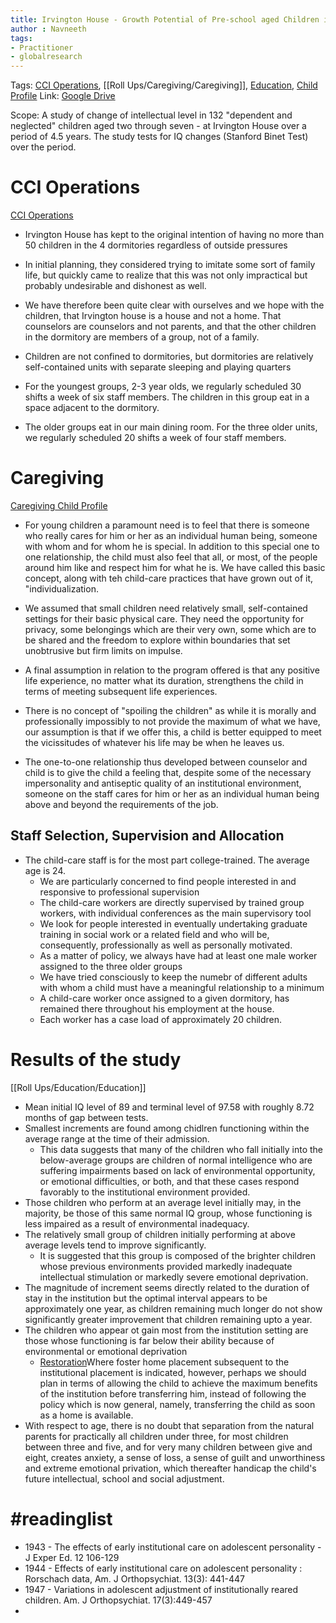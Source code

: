 ```yaml
---
title: Irvington House - Growth Potential of Pre-school aged Children in Institutional Care
author : Navneeth
tags: 
- Practitioner
- globalresearch
---
```


Tags: [CCI Operations](Roll%20Ups/CCI%20Operations/CCI%20Operations.md), [[Roll Ups/Caregiving/Caregiving]], [Education](Roll%20Ups/Education/Education.md), [Child Profile](Roll%20Ups/Child%20Development/Child%20Profile.md)
Link: [Google Drive](https://drive.google.com/file/d/1pENHpcWf9VVSC70AT2ajXwmFHaZKYag9/view?usp=sharing)



Scope: A study of change of intellectual level in 132 "dependent and neglected" children aged two through seven - at Irvington House over a period of 4.5 years. The study tests for IQ changes (Stanford Binet Test) over the period. 

# CCI Operations 
[CCI Operations](Roll%20Ups/CCI%20Operations/CCI%20Operations.md)

- Irvington House has kept to the original intention of having no more than 50 children in the 4 dormitories regardless of outside pressures
- In initial planning, they considered trying to imitate some sort of family life, but quickly came to realize that this was not only impractical but probably undesirable and dishonest as well. 
- We have therefore been quite clear with ourselves and we hope with the children, that Irvington house is a house and not a home. That counselors are counselors and not parents, and that the other children in the dormitory are members of a group, not of a family. 

- Children are not confined to dormitories, but dormitories are relatively self-contained units with separate sleeping and playing quarters
- For the youngest groups, 2-3 year olds, we regularly scheduled 30 shifts a week of six staff members. The children in this group eat in a space adjacent to the dormitory.
- The older groups eat in our main dining room. For the three older units, we regularly scheduled 20 shifts a week of four staff members. 

# Caregiving
[Caregiving](Roll%20Ups/Caregiving/Caregiving.md)[ Child Profile](Volume%201/Roll%20Ups/Child%20Profile.md)

- For young children a paramount need is to feel that there is someone who really cares for him or her as an individual human being, someone with whom and for whom he is special. In addition to this special one to one relationship, the child must also feel that all, or most, of the people around him like and respect him for what he is. We have called this basic concept, along with teh child-care practices that have grown out of it, "individualization. 
- We assumed that small children need relatively small, self-contained settings for their basic physical care. They need the opportunity for privacy, some belongings which are their very own, some which are to be shared and the freedom to explore within boundaries that set unobtrusive but firm limits on impulse. 
- A final assumption in relation to the program offered is that any positive life experience, no matter what its duration, strengthens the child in terms of meeting subsequent life experiences. 
- There is no concept of "spoiling the children" as while it is morally and professionally impossibly to not provide the maximum of what we have, our assumption is that if we offer this, a child is better equipped to meet the vicissitudes of whatever his life may be when he leaves us. 

- The one-to-one relationship thus developed between counselor and child is to give the child a feeling that, despite some of the necessary impersonality and antiseptic quality of an institutional environment, someone on the staff cares for him or her as an individual human being above and beyond the requirements of the job. 

## Staff Selection, Supervision and Allocation
- The child-care staff is for the most part college-trained. The average age is 24.
	- We are particularly concerned to find people interested in and responsive to professional supervision
	- The child-care workers are directly supervised by trained group workers, with individual conferences as the main supervisory tool 
	- We look for people interested in eventually undertaking graduate training in social work or a related field and who will be, consequently, professionally as well as personally motivated. 
	- As a matter of policy, we always have had at least one male worker assigned to the three older groups
	- We have tried consciously to keep the numebr of different adults with whom a child must have a meaningful relationship to a minimum
	- A child-care worker once assigned to a given dormitory, has remained there throughout his employment at the house. 
	- Each worker has a case load of approximately 20 children. 
# Results of the study
[[Roll Ups/Education/Education]]
- Mean initial IQ level of 89 and terminal level of 97.58 with roughly 8.72 months of gap between tests. 
- Smallest increments are found among chidlren functioning within the average range at the time of their admission. 
	- This data suggests that many of the children who fall initially into the below-average groups are children of normal intelligence who are suffering impairments based on lack of environmental opportunity, or emotional difficulties, or both, and that these cases respond favorably to the institutional environment provided. 
- Those children who perform at an average level initially may, in the majority, be those of this same normal IQ group, whose functioning is less impaired as a result of environmental inadequacy. 
- The relatively small group of children initially performing at above average levels tend to improve significantly. 
	- It is suggested that this group is composed of the brighter children whose previous environments provided markedly inadequate intellectual stimulation or markedly severe emotional deprivation. 
- The magnitude of increment seems directly related to the duration of stay in the institution but the optimal interval appears to be approximately one year, as children remaining much longer do not show significantly greater improvement that children remaining upto a year. 
- The children who appear ot gain most from the institution setting are those whose functioning is far below their ability because of environmental or emotional deprivation 
	- [Restoration](Roll%20Ups/Alternative%20Care/Restoration.md)Where foster home placement subsequent to the institutional placement is indicated, however, perhaps we should plan in terms of allowing the child to achieve the maximum benefits of the institution before transferring him, instead of following the policy which is now general, namely, transferring the child as soon as a home is available.
- With respect to age, there is no doubt that separation from the natural parents for practically all children under three, for most children between three and five, and for very many children between give and eight, creates anxiety, a sense of loss, a sense of guilt and unworthiness and extreme emotional privation, which thereafter handicap the child's future intellectual, school and social adjustment.  
# #readinglist  

- 1943 - The effects of early institutional care on adolescent personality - J Exper Ed. 12 106-129
- 1944 - Effects of early institutional care on adolescent personality : Rorschach data, Am. J Orthopsychiat. 13(3): 441-447
- 1947 - Variations in adolescent adjustment of institutionally reared children. Am. J Orthopsychiat. 17(3):449-457
- 